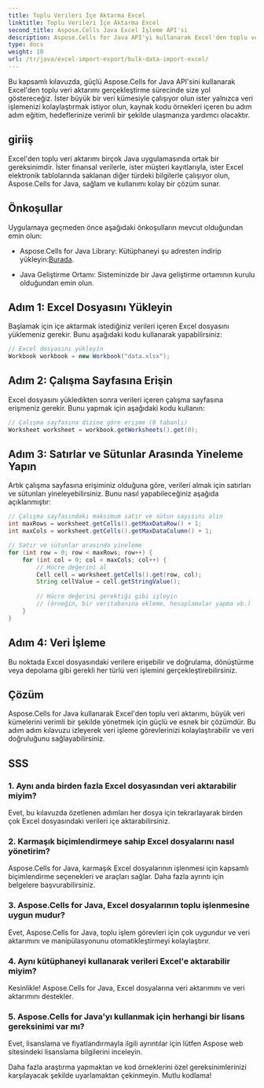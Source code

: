 ```yaml
---
title: Toplu Verileri İçe Aktarma Excel
linktitle: Toplu Verileri İçe Aktarma Excel
second_title: Aspose.Cells Java Excel İşleme API'si
description: Aspose.Cells for Java API'yi kullanarak Excel'den toplu veri aktarımının nasıl gerçekleştirileceğini öğrenin. Bu adım adım kılavuzla veri işlemenizi kolaylaştırın.
type: docs
weight: 10
url: /tr/java/excel-import-export/bulk-data-import-excel/
---
```


Bu kapsamlı kılavuzda, güçlü Aspose.Cells for Java API'sini kullanarak Excel'den toplu veri aktarımı gerçekleştirme sürecinde size yol göstereceğiz. İster büyük bir veri kümesiyle çalışıyor olun ister yalnızca veri işlemenizi kolaylaştırmak istiyor olun, kaynak kodu örnekleri içeren bu adım adım eğitim, hedeflerinize verimli bir şekilde ulaşmanıza yardımcı olacaktır.

## giriiş

Excel'den toplu veri aktarımı birçok Java uygulamasında ortak bir gereksinimdir. İster finansal verilerle, ister müşteri kayıtlarıyla, ister Excel elektronik tablolarında saklanan diğer türdeki bilgilerle çalışıyor olun, Aspose.Cells for Java, sağlam ve kullanımı kolay bir çözüm sunar.

## Önkoşullar

Uygulamaya geçmeden önce aşağıdaki önkoşulların mevcut olduğundan emin olun:

-  Aspose.Cells for Java Library: Kütüphaneyi şu adresten indirip yükleyin:[Burada](https://releases.aspose.com/cells/java/).

- Java Geliştirme Ortamı: Sisteminizde bir Java geliştirme ortamının kurulu olduğundan emin olun.

## Adım 1: Excel Dosyasını Yükleyin

Başlamak için içe aktarmak istediğiniz verileri içeren Excel dosyasını yüklemeniz gerekir. Bunu aşağıdaki kodu kullanarak yapabilirsiniz:

```java
// Excel dosyasını yükleyin
Workbook workbook = new Workbook("data.xlsx");
```

## Adım 2: Çalışma Sayfasına Erişin

Excel dosyasını yükledikten sonra verileri içeren çalışma sayfasına erişmeniz gerekir. Bunu yapmak için aşağıdaki kodu kullanın:

```java
// Çalışma sayfasına dizine göre erişme (0 tabanlı)
Worksheet worksheet = workbook.getWorksheets().get(0);
```

## Adım 3: Satırlar ve Sütunlar Arasında Yineleme Yapın

Artık çalışma sayfasına erişiminiz olduğuna göre, verileri almak için satırları ve sütunları yineleyebilirsiniz. Bunu nasıl yapabileceğiniz aşağıda açıklanmıştır:

```java
// Çalışma sayfasındaki maksimum satır ve sütun sayısını alın
int maxRows = worksheet.getCells().getMaxDataRow() + 1;
int maxCols = worksheet.getCells().getMaxDataColumn() + 1;

// Satır ve sütunlar arasında yineleme
for (int row = 0; row < maxRows; row++) {
    for (int col = 0; col < maxCols; col++) {
        // Hücre değerini al
        Cell cell = worksheet.getCells().get(row, col);
        String cellValue = cell.getStringValue();
        
        // Hücre değerini gerektiği gibi işleyin
        // (örneğin, bir veritabanına ekleme, hesaplamalar yapma vb.)
    }
}
```

## Adım 4: Veri İşleme

Bu noktada Excel dosyasındaki verilere erişebilir ve doğrulama, dönüştürme veya depolama gibi gerekli her türlü veri işlemini gerçekleştirebilirsiniz.

## Çözüm

Aspose.Cells for Java kullanarak Excel'den toplu veri aktarımı, büyük veri kümelerini verimli bir şekilde yönetmek için güçlü ve esnek bir çözümdür. Bu adım adım kılavuzu izleyerek veri işleme görevlerinizi kolaylaştırabilir ve veri doğruluğunu sağlayabilirsiniz.

## SSS

### 1. Aynı anda birden fazla Excel dosyasından veri aktarabilir miyim?

Evet, bu kılavuzda özetlenen adımları her dosya için tekrarlayarak birden çok Excel dosyasındaki verileri içe aktarabilirsiniz.

### 2. Karmaşık biçimlendirmeye sahip Excel dosyalarını nasıl yönetirim?

Aspose.Cells for Java, karmaşık Excel dosyalarının işlenmesi için kapsamlı biçimlendirme seçenekleri ve araçları sağlar. Daha fazla ayrıntı için belgelere başvurabilirsiniz.

### 3. Aspose.Cells for Java, Excel dosyalarının toplu işlenmesine uygun mudur?

Evet, Aspose.Cells for Java, toplu işlem görevleri için çok uygundur ve veri aktarımını ve manipülasyonunu otomatikleştirmeyi kolaylaştırır.

### 4. Aynı kütüphaneyi kullanarak verileri Excel'e aktarabilir miyim?

Kesinlikle! Aspose.Cells for Java, Excel dosyalarına veri aktarımını ve veri aktarımını destekler.

### 5. Aspose.Cells for Java'yı kullanmak için herhangi bir lisans gereksinimi var mı?

Evet, lisanslama ve fiyatlandırmayla ilgili ayrıntılar için lütfen Aspose web sitesindeki lisanslama bilgilerini inceleyin.

Daha fazla araştırma yapmaktan ve kod örneklerini özel gereksinimlerinizi karşılayacak şekilde uyarlamaktan çekinmeyin. Mutlu kodlama!